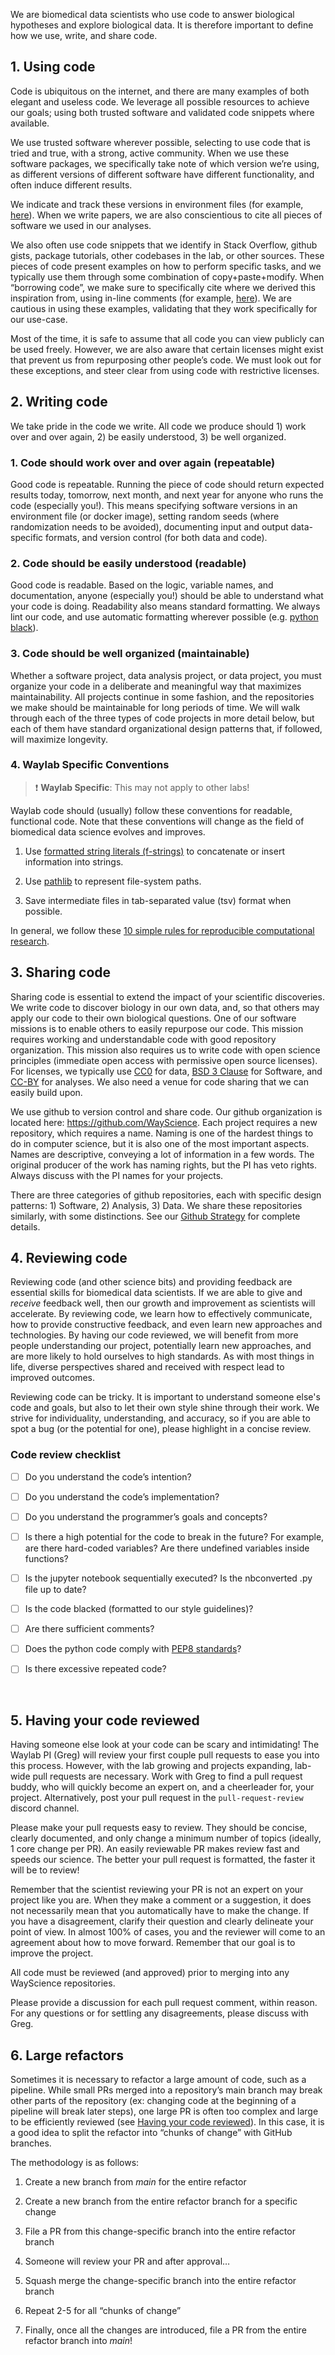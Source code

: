We are biomedical data scientists who use code to answer biological hypotheses and explore biological data. It is therefore important to define how we use, write, and share code. 

## 1. Using code

Code is ubiquitous on the internet, and there are many examples of both elegant and useless code. We leverage all possible resources to achieve our goals; using both trusted software and validated code snippets where available.

We use trusted software wherever possible, selecting to use code that is tried and true, with a strong, active community. When we use these software packages, we specifically take note of which version we’re using, as different versions of different software have different functionality, and often induce different results.

We indicate and track these versions in environment files (for example, [here](https://github.com/broadinstitute/cell-health/blob/master/environment.yml#L6)). When we write papers, we are also conscientious to cite all pieces of software we used in our analyses.

We also often use code snippets that we identify in Stack Overflow, github gists, package tutorials, other codebases in the lab, or other sources. These pieces of code present examples on how to perform specific tasks, and we typically use them through some combination of copy+paste+modify. When “borrowing code”, we make sure to specifically cite where we derived this inspiration from, using in-line comments (for example, [here](https://github.com/cytomining/pycytominer/blob/master/pycytominer/operations/transform.py#L16)). We are cautious in using these examples, validating that they work specifically for our use-case.

Most of the time, it is safe to assume that all code you can view publicly can be used freely. However, we are also aware that certain licenses might exist that prevent us from repurposing other people’s code. We must look out for these exceptions, and steer clear from using code with restrictive licenses.

## 2. Writing code

We take pride in the code we write. All code we produce should 1) work over and over again, 2) be easily understood, 3) be well organized.

### 1. Code should work over and over again (repeatable)

Good code is repeatable. Running the piece of code should return expected results today, tomorrow, next month, and next year for anyone who runs the code (especially you!). This means specifying software versions in an environment file (or docker image), setting random seeds (where randomization needs to be avoided), documenting input and output data-specific formats, and version control (for both data and code).

### 2. Code should be easily understood (readable)

Good code is readable. Based on the logic, variable names, and documentation, anyone (especially you!) should be able to understand what your code is doing. Readability also means standard formatting. We always lint our code, and use automatic formatting wherever possible (e.g. [python black](https://github.com/psf/black)). 

### 3. Code should be well organized (maintainable)

Whether a software project, data analysis project, or data project, you must organize your code in a deliberate and meaningful way that maximizes maintainability. All projects continue in some fashion, and the repositories we make should be maintainable for long periods of time. We will walk through each of the three types of code projects in more detail below, but each of them have standard organizational design patterns that, if followed, will maximize longevity.

### 4. Waylab Specific Conventions

> :exclamation: **Waylab Specific**: This may not apply to other labs!

Waylab code should (usually) follow these conventions for readable, functional code. Note that these conventions will change as the field of biomedical data science evolves and improves.

1. Use [formatted string literals (f-strings)](https://docs.python.org/3/tutorial/inputoutput.html#tut-f-strings) to concatenate or insert information into strings.

2. Use [pathlib](https://docs.python.org/3/library/pathlib.html) to represent file-system paths.

3. Save intermediate files in tab-separated value (tsv) format when possible.

In general, we follow these [10 simple rules for reproducible computational research](https://doi.org/10.1371/journal.pcbi.1003285). 

## 3. Sharing code

Sharing code is essential to extend the impact of your scientific discoveries. We write code to discover biology in our own data, and, so that others may apply our code to their own biological questions. One of our software missions is to enable others to easily repurpose our code. This mission requires working and understandable code with good repository organization. This mission also requires us to write code with open science principles (immediate open access with permissive open source licenses). For licenses, we typically use [CC0](https://creativecommons.org/share-your-work/public-domain/cc0/) for data, [BSD 3 Clause](https://opensource.org/licenses/BSD-3-Clause) for Software, and [CC-BY](https://creativecommons.org/licenses/by/4.0/) for analyses. We also need a venue for code sharing that we can easily build upon.

We use github to version control and share code. Our github organization is located here: <https://github.com/WayScience>. Each project requires a new repository, which requires a name. Naming is one of the hardest things to do in computer science, but it is also one of the most important aspects. Names are descriptive, conveying a lot of information in a few words. The original producer of the work has naming rights, but the PI has veto rights. Always discuss with the PI names for your projects.

There are three categories of github repositories, each with specific design patterns: 1) Software, 2) Analysis, 3) Data. We share these repositories similarly, with some distinctions. See our [Github Strategy](https://docs.google.com/document/d/1biMvpUvOB1RJkGrwcIxRiILCbGlIWG21imnG1K7RsIY/edit?usp=sharing) for complete details.

## 4. Reviewing code

Reviewing code (and other science bits) and providing feedback are essential skills for biomedical data scientists. If we are able to give and _receive_ feedback well, then our growth and improvement as scientists will accelerate. By reviewing code, we learn how to effectively communicate, how to provide constructive feedback, and even learn new approaches and technologies. By having our code reviewed, we will benefit from more people understanding our project, potentially learn new approaches, and are more likely to hold ourselves to high standards. As with most things in life, diverse perspectives shared and received with respect lead to improved outcomes.

Reviewing code can be tricky. It is important to understand someone else's code and goals, but also to let their own style shine through their work. We strive for individuality, understanding, and accuracy, so if you are able to spot a bug (or the potential for one), please highlight in a concise review.


### Code review checklist

- [ ] Do you understand the code’s intention?

- [ ] Do you understand the code’s implementation?

- [ ] Do you understand the programmer’s goals and concepts?

- [ ] Is there a high potential for the code to break in the future? For example, are there hard-coded variables? Are there undefined variables inside functions?

- [ ] Is the jupyter notebook sequentially executed? Is the nbconverted .py file up to date?

- [ ] Is the code blacked (formatted to our style guidelines)?

- [ ] Are there sufficient comments?

- [ ] Does the python code comply with [PEP8 standards](https://peps.python.org/pep-0008/)?

- [ ] Is there excessive repeated code?

 

## 5. Having your code reviewed

Having someone else look at your code can be scary and intimidating! The Waylab PI (Greg) will review your first couple pull requests to ease you into this process. However, with the lab growing and projects expanding, lab-wide pull requests are necessary. Work with Greg to find a pull request buddy, who will quickly become an expert on, and a cheerleader for, your project. Alternatively, post your pull request in the `pull-request-review` discord channel. 

Please make your pull requests easy to review. They should be concise, clearly documented, and only change a minimum number of topics (ideally, 1 core change per PR). An easily reviewable PR makes review fast and speeds our science. The better your pull request is formatted, the faster it will be to review!

Remember that the scientist reviewing your PR is not an expert on your project like you are. When they make a comment or a suggestion, it does not necessarily mean that you automatically have to make the change. If you have a disagreement, clarify their question and clearly delineate your point of view. In almost 100% of cases, you and the reviewer will come to an agreement about how to move forward. Remember that our goal is to improve the project.

All code must be reviewed (and approved) prior to merging into any WayScience repositories.

Please provide a discussion for each pull request comment, within reason. For any questions or for settling any disagreements, please discuss with Greg.

## 6. Large refactors

Sometimes it is necessary to refactor a large amount of code, such as a pipeline. While small PRs merged into a repository’s main branch may break other parts of the repository (ex: changing code at the beginning of a pipeline will break later steps), one large PR is often too complex and large to be efficiently reviewed (see [Having your code reviewed](#having-your-code-reviewed)). In this case, it is a good idea to split the refactor into “chunks of change” with GitHub branches.

The methodology is as follows:

1. Create a new branch from _main_ for the entire refactor

2. Create a new branch from the entire refactor branch for a specific change

3. File a PR from this change-specific branch into the entire refactor branch

4. Someone will review your PR and after approval…

5. Squash merge the change-specific branch into the entire refactor branch

6. Repeat 2-5 for all “chunks of change”

7. Finally, once all the changes are introduced, file a PR from the entire refactor branch into _main_!
